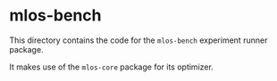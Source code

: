 # mlos-bench

This directory contains the code for the `mlos-bench` experiment runner package.

It makes use of the `mlos-core` package for its optimizer.
